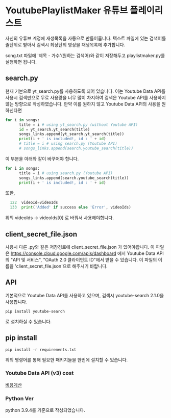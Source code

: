 # YoutubePlaylistMaker 유튜브 플레이리스트
자신의 유튜브 계정에 재생목록을 자동으로 만들어줍니다. 텍스트 파일에 있는 검색어를 줄단위로 받아서 검색시 최상단의 영상을 재생목록에 추가합니다.

song.txt 파일에 '제목 - 가수'(원하는 검색어)와 같이 저장해두고 playlistmaker.py를 실행하면 됩니다.

## search.py
현재 기본으로 yt_search.py를 사용하도록 되어 있습니다.
이는 Youtube Data API를 사용시 검색만으로 무료 사용량을 너무 많이 차지하여 검색은 Youtube API를 사용하지 않는 방향으로 작성하였습니다.
만약 이를 원하지 않고 Youtube Data API의 사용을 원하신다면 
  ```python
  for i in songs:
        title = i # using yt_search.py (without Youtube API)
        id = yt_search.yt_search(title)
        songs_links.append(yt_search.yt_search(title))
        print(i + ' is included!, id : ' + id)
        # title = i # using search.py (Youtube API)
        # songs_links.append(search.youtube_search(title))
  ```      
이 부분을 아래와 같이 바꾸어야 합니다.      
  
  ```python
  for i in songs:
        title = i # using search.py (Youtube API)
        songs_links.append(search.youtube_search(title))
        print(i + ' is included!, id : ' + id)
   ```
 또한,
 ```python
   122  videoId=videoIds
   133  print('Added' if success else 'Error', videoIds)
 ```
 위의 videoIds -> videoIds[0] 로 바꿔서 사용해야합니다.

## client_secret_file.json
 사용시 다른 .py와 같은 저장경로에 client_secret_file.json 가 있어야합니다. 
 이 파일은 https://console.cloud.google.com/apis/dashboard 에서 Youtube Data API의 "API 및 서비스", "OAuth 2.0 클라이언트 ID"에서 받을 수 있습니다.
 이 파일의 이름을 'client_secret_file.json'으로 해주시기 바랍니다.

## API 
기본적으로 Youtube Data API를 사용하고 있으며, 검색시 youtube-search 2.1.0을 사용합니다.
```
pip install youtube-search
```
로 설치하실 수 있습니다.

## pip install 
```
pip install -r requirements.txt
```
위의 명령어를 통해 필요한 패키지들을 한번에 설치할 수 있습니다.

### Youtube Data API (v3) cost
[비용계산](https://developers.google.com/youtube/v3/determine_quota_cost?hl=en)

### Python Ver
python 3.9.4를 기준으로 작성되었습니다.
